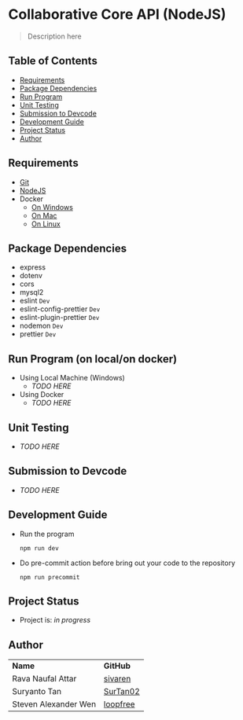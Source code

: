 # Collaborative Core API (NodeJS)
> Description here

## Table of Contents
* [Requirements](#requirements)
* [Package Dependencies](#package-dependencies)
* [Run Program](#run-program)
* [Unit Testing](#unit-testing)
* [Submission to Devcode](#submission-to-devcode)
* [Development Guide](#development-guide)
* [Project Status](#project-status)
* [Author](#author)

## Requirements
* [Git](https://git-scm.com/book/en/v2/Getting-Started-Installing-Git)
* [NodeJS](https://nodejs.org/en/download/)
* Docker
    * [On Windows](https://docs.docker.com/desktop/install/windows-install/)
    * [On Mac](https://docs.docker.com/desktop/install/mac-install/)
    * [On Linux](https://docs.docker.com/desktop/install/linux-install/)

## Package Dependencies
* express
* dotenv
* cors
* mysql2
* eslint `Dev`
* eslint-config-prettier `Dev`
* eslint-plugin-prettier `Dev`
* nodemon `Dev`
* prettier `Dev`

## Run Program (on local/on docker)
* Using Local Machine (Windows)
    * _TODO HERE_
* Using Docker 
    * _TODO HERE_

## Unit Testing
* _TODO HERE_

## Submission to Devcode
* _TODO HERE_

## Development Guide
* Run the program
    ```
    npm run dev
    ```
* Do pre-commit action before bring out your code to the repository
    ```
    npm run precommit
    ```

## Project Status
* Project is: _in progress_

## Author
<table>
    <tr>
      <td><b>Name</b></td>
      <td><b>GitHub</b></td>
    </tr>
    <tr>
      <td>Rava Naufal Attar</td>
      <td><a href="https://github.com/sivaren">sivaren</a></td>
    </tr>
    <tr>
      <td>Suryanto Tan</td>
      <td><a href="https://github.com/SurTan02">SurTan02</a></td>
    </tr>
    <tr>
      <td>Steven Alexander Wen</td>
      <td><a href="https://github.com/loopfree">loopfree</a></td>
    </tr>
</table>
